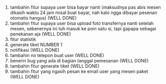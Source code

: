 1. tambahin fitur supaya user bisa bayar nanti (maksudnya pas abis mesen dikasih waktu 24 jam misal buat bayar, nah kalo ngga dibayar pesenan otomatis hangus) (WELL DONE)
2. tambahin fitur supaya user bisa upload foto transfernya nanti setelah mesen, sebenernya ini tuh masuk ke poin satu si, tapi gapapa sebagai penekanan aja (WELL DONE)
3. fitur statistik
4. generate tiket NUMBER 1
5. notifikasi (WELL DONE)
6. tambahin no telepon buat user (WELL DONE)
7. benerin bug yang ada di bagian tanggal pemesanan (WELL DONE)
8. tambahin fitur generate tiket (WELL DONE)
9. tambahin fitur yang ngasih pesan ke email user yang mesen paket (WELL DONE)
